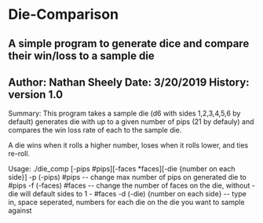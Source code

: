 # Die-Comparison
A simple program to generate dice and compare their win/loss to a sample die
-----------------------------------------------------------
Author: Nathan Sheely
Date: 3/20/2019
History: version 1.0
-----------------------------------------------------------

Summary:
  This program takes a sample die (d6 with sides 1,2,3,4,5,6 by default)
  generates die with up to a given number of pips (21 by defauly)
  and compares the win loss rate of each to the sample die.
  
  A die wins when it rolls a higher number, loses when it rolls lower, and ties re-roll.
  
Usage: ./die_comp [-pips #pips][-faces *faces][-die {number on each side}]
  -p (-pips) #pips -- change max number of pips on generated die to #pips
  -f (-faces) #faces -- change the number of faces on the die, without -die will default sides to 1 - #faces
  -d (-die) {number on each side} -- type in, space seperated, numbers for each die on the die you want to sample against
